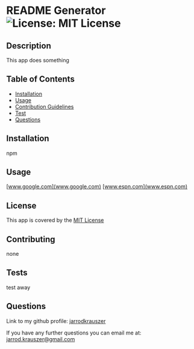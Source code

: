 # README Generator     ![License: MIT License](https://img.shields.io/badge/License-MIT-yellow.svg)
  
## Description
  
This app does something

## Table of Contents

- [Installation](#installation)
- [Usage](#usage)
- [Contribution Guidelines](#contributing)
- [Test](#tests)
- [Questions](#questions)

## Installation

npm

## Usage
[www.google.com](www.google.com)
[www.espn.com](www.espn.com)




## License
  
This app is covered by the [MIT License](https://opensource.org/licenses/MIT)

## Contributing

none
  
## Tests

test away

## Questions

Link to my github profile: [jarrodkrauszer](https://github.com/jarrodkrauszer)
  
If you have any further questions you can email me at: [jarrod.krauszer@gmail.com](jarrod.krauszer@gmail.com)

